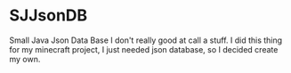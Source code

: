 # SJJsonDB
Small Java Json Data Base
I don't really good at call a stuff.
I did this thing for my minecraft project, I just needed json database, so I decided create my own.
